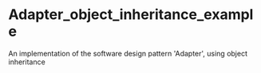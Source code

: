 # Adapter_object_inheritance_example
An implementation of the software design pattern 'Adapter', using object inheritance
